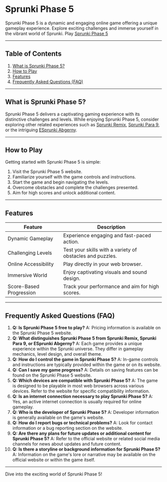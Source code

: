 # Sprunki Phase 5

Sprunki Phase 5 is a dynamic and engaging online game offering a unique gameplay experience. Explore exciting challenges and immerse yourself in the vibrant world of Sprunki. Play [Sprunki Phase 5](https://sprunki.es/sprunki-phase-5)


---

## Table of Contents

1. [What is Sprunki Phase 5?](#what-is-sprunki-phase-5)
2. [How to Play](#how-to-play)
3. [Features](#features)
4. [Frequently Asked Questions (FAQ)](#faq)


---

## What is Sprunki Phase 5? <a name="what-is-sprunki-phase-5"></a>

Sprunki Phase 5 delivers a captivating gaming experience with its distinctive challenges and levels. While enjoying Sprunki Phase 5, consider exploring other related experiences such as [Sprunki Remix](https://sprunki.es/sprunki-remix), [Sprunki Para 9](https://sprunki.es/sprunki-para-9), or the intriguing [ESprunki Abgerny](https://esprunki.com/esprunki-abgerny).


---

## How to Play <a name="how-to-play"></a>

Getting started with Sprunki Phase 5 is simple:

1. Visit the Sprunki Phase 5 website.
2. Familiarize yourself with the game controls and instructions.
3. Start the game and begin navigating the levels.
4. Overcome obstacles and complete the challenges presented.
5. Aim for high scores and unlock additional content.


---

## Features <a name="features"></a>

| Feature | Description |
|---|---|
| Dynamic Gameplay | Experience engaging and fast-paced action. |
| Challenging Levels | Test your skills with a variety of obstacles and puzzles. |
| Online Accessibility | Play directly in your web browser. |
| Immersive World | Enjoy captivating visuals and sound design. |
| Score-Based Progression | Track your performance and aim for high scores. |


---

## Frequently Asked Questions (FAQ) <a name="faq"></a>

1. **Q: Is Sprunki Phase 5 free to play?** A: Pricing information is available on the Sprunki Phase 5 website.
2. **Q: What distinguishes Sprunki Phase 5 from Sprunki Remix, Sprunki Para 9, or ESprunki Abgerny?** A:  Each game provides a unique experience within the Sprunki universe. They differ in gameplay mechanics, level design, and overall theme.
3. **Q: How do I control the game in Sprunki Phase 5?** A: In-game controls and instructions are typically provided within the game or on its website.
4. **Q: Can I save my game progress?** A: Details on saving features can be found on the Sprunki Phase 5 website.
5. **Q: Which devices are compatible with Sprunki Phase 5?** A: The game is designed to be playable in most web browsers across various devices. Refer to the website for specific compatibility information.
6. **Q: Is an internet connection necessary to play Sprunki Phase 5?** A: Yes, an active internet connection is usually required for online gameplay.
7. **Q: Who is the developer of Sprunki Phase 5?** A: Developer information is generally available on the game's website.
8. **Q: How do I report bugs or technical problems?** A: Look for contact information or a bug reporting section on the website.
9. **Q: Are there any plans for future updates or additional content for Sprunki Phase 5?** A: Refer to the official website or related social media channels for news about updates and future content.
10. **Q: Is there a storyline or background information for Sprunki Phase 5?** A: Information on the game's lore or narrative may be available on the official website or within the game itself.



---

Dive into the exciting world of Sprunki Phase 5!
